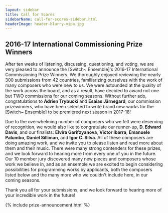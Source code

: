```yaml
---
layout: sidebar
title: Call for Scores
sidebarName: call-for-scores-sidebar.html
headerImage: header-blurry-vipa.jpg
---
```


## 2016-17 International Commissioning Prize Winners

After ten weeks of listening, discussing, questioning, and voting, we are very pleased to announce the [Switch~ Ensemble]'s 2016-17 International Commissioning Prize Winners. We thoroughly enjoyed reviewing the nearly 300 submissions from 42 countries, familiarizing ourselves with the work of many composers who were new to us. We were astounded at the quality of the work across the board, and as a result, have decided to award not one but TWO commissions for our coming seasons. Without further ado, congratulations to **Adrien Trybucki** and **Esaias Järnegard**, our commission prizewinners, who have been selected to write brand new works for the [Switch~ Ensemble] to be premiered next season in 2017-18!

Due to the overwhelming number of composers who we felt were deserving of recognition, we would also like to congratulate our runner-up, **D. Edward Davis**, and our finalists: **Elvira Garifzyanova**, **Victor Ibarra**, **Emanuele Palumbo**, **Daniel Silliman**, and **Igor C. Silva**. All of these composers are doing amazing work, and we invite you to please listen and read more about them and their music. There were many strong contenders for these prizes, and we look forward to hearing more from every one of you in the future. Our 10 member jury discovered many new pieces and composers whose work we believe in, and as an ensemble we are excited to begin considering possibilities for programming works by applicants, both the composers listed below and the many more who we couldn't include here, in our coming seasons.

Thank you all for your submissions, and we look forward to hearing more of your incredible work in the future!

{% include prize-announcement.html %}

